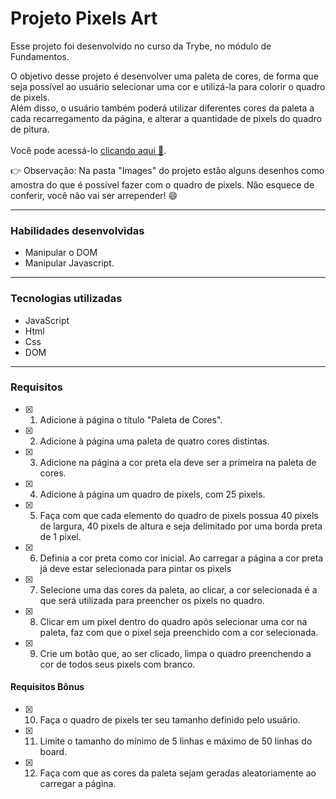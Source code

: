 # Projeto Pixels Art
  Esse projeto foi desenvolvido no curso da Trybe, no módulo de Fundamentos.
  
  O objetivo desse projeto é desenvolver uma paleta de cores, de forma que seja possível ao usuário selecionar uma cor e utilizá-la para colorir o quadro de pixels.
  <br>Além disso, o usuário também poderá utilizar diferentes cores da paleta a cada recarregamento da página, e alterar a quantidade de pixels do quadro de pitura.
  <br><br>Você pode acessá-lo <a href="https://johntvale.github.io/project-pixels-art/">clicando aqui :rocket:</a>.

  :point_right: Observação: Na pasta "Images" do projeto estão alguns desenhos como amostra do que é possível fazer com o quadro de pixels. Não esquece de conferir, você não vai ser arrepender! :smile:

---

### Habilidades desenvolvidas
- Manipular o DOM
- Manipular Javascript.

---

### Tecnologias utilizadas
- JavaScript
- Html
- Css
- DOM

---

### Requisitos
- [x] 1. Adicione à página o título "Paleta de Cores".
- [x] 2. Adicione à página uma paleta de quatro cores distintas.
- [x] 3. Adicione na página a cor preta ela deve ser a primeira na paleta de cores.
- [x] 4. Adicione à página um quadro de pixels, com 25 pixels.
- [x] 5. Faça com que cada elemento do quadro de pixels possua 40 pixels de largura, 40 pixels de altura e seja delimitado por uma borda preta de 1 pixel.
- [x] 6. Definia a cor preta como cor inicial. Ao carregar a página a cor preta já deve estar selecionada para pintar os pixels
- [x] 7. Selecione uma das cores da paleta, ao clicar, a cor selecionada é a que será utilizada para preencher os pixels no quadro.
- [x] 8. Clicar em um pixel dentro do quadro após selecionar uma cor na paleta, faz com que o pixel seja preenchido com a cor selecionada.
- [x] 9. Crie um botão que, ao ser clicado, limpa o quadro preenchendo a cor de todos seus pixels com branco.

#### Requisitos Bônus
- [x] 10. Faça o quadro de pixels ter seu tamanho definido pelo usuário.
- [x] 11. Limite o tamanho do mínimo de 5 linhas e máximo de 50 linhas do board.
- [x] 12. Faça com que as cores da paleta sejam geradas aleatoriamente ao carregar a página.